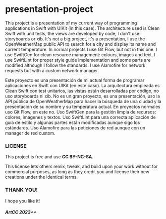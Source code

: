 # presentation-project

This project is a presentation of my current way of programming applications in Swift with UIKit (in this case).
The architecture used is Clean Swift with unit tests, the views are developed by code, I don't use storyboards or xib.
It's not a big project, it's a presentation, I use the OpenWeatherMap public API to search for a city and display its name and current temperature.
In normal projects I use Git Flow, but not in this one.
I use SwiftGen for clean resource management: colours, images and text.
I use SwiftLint for proper style guide implementation and some parts are modified although I follow the standards.
I use Alamofire for network requests but with a custom network manager.

Este proyecto es una presentación de mi actual forma de programar aplicaciones en Swift con UIKit (en este caso).
La arquitectura empleada es Clean Swift con test unitarios, las vistas están desarrolladas por código, no uso storyboards ni xib.
No es un gran proyecto, es una presentación, uso la API pública de OpenWeatherMap para hacer la búsqueda de una ciudad y la presentación de su nombre y su temperatura actual.
En proyectos normales uso Git Flow, en este no.
Uso SwiftGen para la gestión limpia de recursos: colores, imágenes y textos.
Uso SwiftLint para una correcta aplicación de guía de estilo y algunas partes están modificadas aunque sigo los estándares.
Uso Alamofire para las peticiones de red aunque con un manager de red custom.

### LICENSE

This project is free and use <b>CC BY-NC-SA</b>.

This license lets others remix, tweak, and build upon your work without for commercial purposes, as long as they credit you and license their new creations under the identical terms.

### THANK YOU!

I hope you like it!

##### ArtCC 2023++
